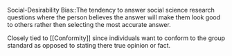 Social-Desirability Bias::The tendency to answer social science research questions where the person believes the answer will make them look good to others rather then selecting the most accurate answer.

Closely tied to [[Conformity]] since individuals want to conform to the group standard as opposed to stating there true opinion or fact. 